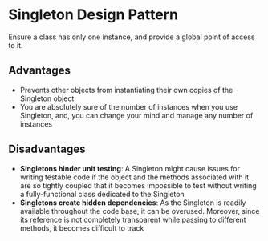 ﻿# Singleton Design Pattern

Ensure a class has only one instance, and provide a global point of access to it.

## Advantages

- Prevents other objects from instantiating their own copies of the Singleton object
- You are absolutely sure of the number of instances when you use Singleton, and, you can change your mind and manage any number of instances

## Disadvantages

- **Singletons hinder unit testing**: A Singleton might cause issues for writing testable code if the object and the methods associated with it are so tightly coupled that it becomes impossible to test without writing a fully-functional class dedicated to the Singleton
- **Singletons create hidden dependencies**: As the Singleton is readily available throughout the code base, it can be overused. Moreover, since its reference is not completely transparent while passing to different methods, it becomes difficult to track